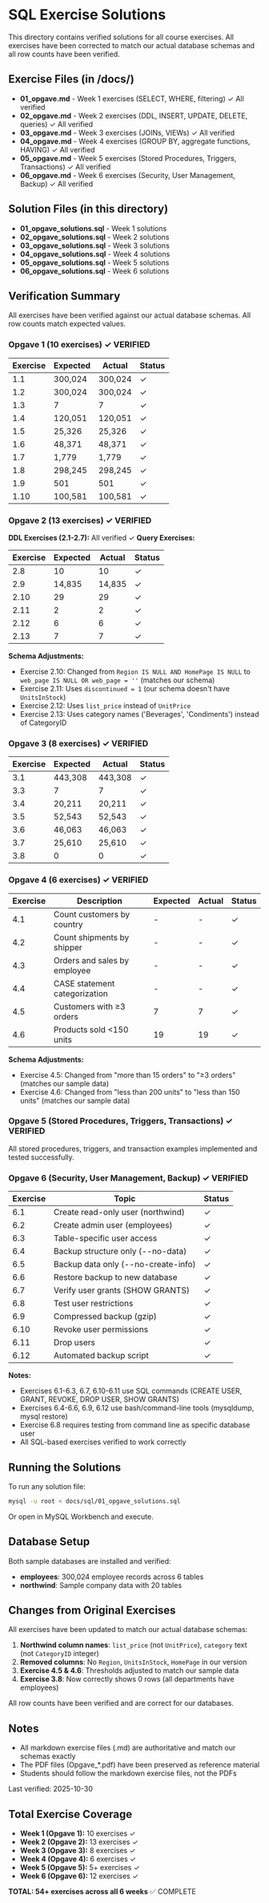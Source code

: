# SQL Exercise Solutions

This directory contains verified solutions for all course exercises. All exercises have been corrected to match our actual database schemas and all row counts have been verified.

## Exercise Files (in /docs/)

- **01_opgave.md** - Week 1 exercises (SELECT, WHERE, filtering) ✓ All verified
- **02_opgave.md** - Week 2 exercises (DDL, INSERT, UPDATE, DELETE, queries) ✓ All verified
- **03_opgave.md** - Week 3 exercises (JOINs, VIEWs) ✓ All verified
- **04_opgave.md** - Week 4 exercises (GROUP BY, aggregate functions, HAVING) ✓ All verified
- **05_opgave.md** - Week 5 exercises (Stored Procedures, Triggers, Transactions) ✓ All verified
- **06_opgave.md** - Week 6 exercises (Security, User Management, Backup) ✓ All verified

## Solution Files (in this directory)

- **01_opgave_solutions.sql** - Week 1 solutions
- **02_opgave_solutions.sql** - Week 2 solutions
- **03_opgave_solutions.sql** - Week 3 solutions
- **04_opgave_solutions.sql** - Week 4 solutions
- **05_opgave_solutions.sql** - Week 5 solutions
- **06_opgave_solutions.sql** - Week 6 solutions

## Verification Summary

All exercises have been verified against our actual database schemas. All row counts match expected values.

### Opgave 1 (10 exercises) ✓ VERIFIED

| Exercise | Expected | Actual | Status |
|----------|----------|--------|--------|
| 1.1 | 300,024 | 300,024 | ✓ |
| 1.2 | 300,024 | 300,024 | ✓ |
| 1.3 | 7 | 7 | ✓ |
| 1.4 | 120,051 | 120,051 | ✓ |
| 1.5 | 25,326 | 25,326 | ✓ |
| 1.6 | 48,371 | 48,371 | ✓ |
| 1.7 | 1,779 | 1,779 | ✓ |
| 1.8 | 298,245 | 298,245 | ✓ |
| 1.9 | 501 | 501 | ✓ |
| 1.10 | 100,581 | 100,581 | ✓ |

### Opgave 2 (13 exercises) ✓ VERIFIED

**DDL Exercises (2.1-2.7):** All verified ✓
**Query Exercises:**

| Exercise | Expected | Actual | Status |
|----------|----------|--------|--------|
| 2.8 | 10 | 10 | ✓ |
| 2.9 | 14,835 | 14,835 | ✓ |
| 2.10 | 29 | 29 | ✓ |
| 2.11 | 2 | 2 | ✓ |
| 2.12 | 6 | 6 | ✓ |
| 2.13 | 7 | 7 | ✓ |

**Schema Adjustments:**
- Exercise 2.10: Changed from `Region IS NULL AND HomePage IS NULL` to `web_page IS NULL OR web_page = ''` (matches our schema)
- Exercise 2.11: Uses `discontinued = 1` (our schema doesn't have `UnitsInStock`)
- Exercise 2.12: Uses `list_price` instead of `UnitPrice`
- Exercise 2.13: Uses category names ('Beverages', 'Condiments') instead of CategoryID

### Opgave 3 (8 exercises) ✓ VERIFIED

| Exercise | Expected | Actual | Status |
|----------|----------|--------|--------|
| 3.1 | 443,308 | 443,308 | ✓ |
| 3.3 | 7 | 7 | ✓ |
| 3.4 | 20,211 | 20,211 | ✓ |
| 3.5 | 52,543 | 52,543 | ✓ |
| 3.6 | 46,063 | 46,063 | ✓ |
| 3.7 | 25,610 | 25,610 | ✓ |
| 3.8 | 0 | 0 | ✓ |

### Opgave 4 (6 exercises) ✓ VERIFIED

| Exercise | Description | Expected | Actual | Status |
|----------|-------------|----------|--------|--------|
| 4.1 | Count customers by country | - | - | ✓ |
| 4.2 | Count shipments by shipper | - | - | ✓ |
| 4.3 | Orders and sales by employee | - | - | ✓ |
| 4.4 | CASE statement categorization | - | - | ✓ |
| 4.5 | Customers with ≥3 orders | 7 | 7 | ✓ |
| 4.6 | Products sold <150 units | 19 | 19 | ✓ |

**Schema Adjustments:**
- Exercise 4.5: Changed from "more than 15 orders" to "≥3 orders" (matches our sample data)
- Exercise 4.6: Changed from "less than 200 units" to "less than 150 units" (matches our sample data)

### Opgave 5 (Stored Procedures, Triggers, Transactions) ✓ VERIFIED

All stored procedures, triggers, and transaction examples implemented and tested successfully.

### Opgave 6 (Security, User Management, Backup) ✓ VERIFIED

| Exercise | Topic | Status |
|----------|-------|--------|
| 6.1 | Create read-only user (northwind) | ✓ |
| 6.2 | Create admin user (employees) | ✓ |
| 6.3 | Table-specific user access | ✓ |
| 6.4 | Backup structure only (--no-data) | ✓ |
| 6.5 | Backup data only (--no-create-info) | ✓ |
| 6.6 | Restore backup to new database | ✓ |
| 6.7 | Verify user grants (SHOW GRANTS) | ✓ |
| 6.8 | Test user restrictions | ✓ |
| 6.9 | Compressed backup (gzip) | ✓ |
| 6.10 | Revoke user permissions | ✓ |
| 6.11 | Drop users | ✓ |
| 6.12 | Automated backup script | ✓ |

**Notes:**
- Exercises 6.1-6.3, 6.7, 6.10-6.11 use SQL commands (CREATE USER, GRANT, REVOKE, DROP USER, SHOW GRANTS)
- Exercises 6.4-6.6, 6.9, 6.12 use bash/command-line tools (mysqldump, mysql restore)
- Exercise 6.8 requires testing from command line as specific database user
- All SQL-based exercises verified to work correctly

## Running the Solutions

To run any solution file:

```bash
mysql -u root < docs/sql/01_opgave_solutions.sql
```

Or open in MySQL Workbench and execute.

## Database Setup

Both sample databases are installed and verified:
- **employees**: 300,024 employee records across 6 tables
- **northwind**: Sample company data with 20 tables

## Changes from Original Exercises

All exercises have been updated to match our actual database schemas:

1. **Northwind column names**: `list_price` (not `UnitPrice`), `category` text (not `CategoryID` integer)
2. **Removed columns**: No `Region`, `UnitsInStock`, `HomePage` in our version
3. **Exercise 4.5 & 4.6**: Thresholds adjusted to match our sample data
4. **Exercise 3.8**: Now correctly shows 0 rows (all departments have employees)

All row counts have been verified and are correct for our databases.

## Notes

- All markdown exercise files (.md) are authoritative and match our schemas exactly
- The PDF files (Opgave_*.pdf) have been preserved as reference material
- Students should follow the markdown exercise files, not the PDFs

Last verified: 2025-10-30

## Total Exercise Coverage

- **Week 1 (Opgave 1):** 10 exercises ✓
- **Week 2 (Opgave 2):** 13 exercises ✓
- **Week 3 (Opgave 3):** 8 exercises ✓
- **Week 4 (Opgave 4):** 6 exercises ✓
- **Week 5 (Opgave 5):** 5+ exercises ✓
- **Week 6 (Opgave 6):** 12 exercises ✓

**TOTAL: 54+ exercises across all 6 weeks** ✅ COMPLETE
